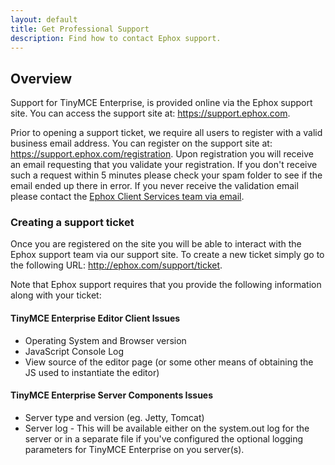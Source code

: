 ```yaml
---
layout: default
title: Get Professional Support
description: Find how to contact Ephox support.
---
```


## Overview

Support for TinyMCE Enterprise, is provided online via the Ephox support site.  You can access the support site at: https://support.ephox.com.

Prior to opening a support ticket, we require all users to register with a valid business email address.  You can register on the support site at: https://support.ephox.com/registration. Upon registration you will receive an email requesting that you validate your registration.  If you don't receive such a request within 5 minutes please check your spam folder to see if the email ended up there in error.  If you never receive the validation email please contact the [Ephox Client Services team via email](mailto:clientservices@ephox.com).

### Creating a support ticket

Once you are registered on the site you will be able to interact with the Ephox support team via our support site.  To create a new ticket simply go to the following URL: http://ephox.com/support/ticket. 

Note that Ephox support requires that you provide the following information along with your ticket:

#### TinyMCE Enterprise Editor Client Issues

* Operating System and Browser version
* JavaScript Console Log
* View source of the editor page (or some other means of obtaining the JS used to instantiate the editor)

#### TinyMCE Enterprise Server Components Issues

* Server type and version (eg. Jetty, Tomcat)
* Server log - This will be available either on the system.out log for the server or in a separate file if you've configured the optional logging parameters for TinyMCE Enterprise on you server(s).

